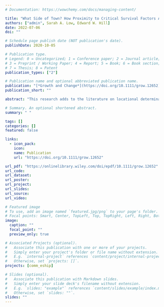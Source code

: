 ```yaml
---
# Documentation: https://wowchemy.com/docs/managing-content/

title: "What Side of Town? How Proximity to Critical Survival Factors Affects Rural Business Longevity"
authors: ["admin", Sarah A. Low, Edward W. Hill]
date: 2022-07-06
doi: ""

# Schedule page publish date (NOT publication's date).
publishDate: 2020-10-05

# Publication type.
# Legend: 0 = Uncategorized; 1 = Conference paper; 2 = Journal article;
# 3 = Preprint / Working Paper; 4 = Report; 5 = Book; 6 = Book section;
# 7 = Thesis; 8 = Patent
publication_types: ["2"]

# Publication name and optional abbreviated publication name.
publication: "[*Growth and Change*](https://doi.org/10.1111/grow.12652)"
publication_short: ""

abstract: "This research adds to the literature on locational determinants of business survival by focusing on an establishment’s proximity to fixed assets. Using longitudinal, establishment-level data from rural counties in the Midwestern United States, we developed a hazard model to estimate the likelihood of rural businesses surviving the Great Recession and the recovery that followed (2007–17). Two critical survival factors are of principal interest: proximity to a pre-automobile era downtown business district and proximity to a limited-access highway ramp. The results suggest that highway proximity enhances survival for manufacturing, transportation, and wholesaling establishments, as does own-industry agglomeration. For food, retail, and accommodation businesses, proximity to cultural anchor institutions enhances the probability of survival but competitive effects, including downtown proximity, reduce the likelihood of survival. On its own, proximity to a downtown was not associated with higher odds of business survival."

# Summary. An optional shortened abstract.
summary: " "

tags: []
categories: []
featured: false

links:
  - icon_pack:
    icon:
    name: Publication
    url: "https://doi.org/10.1111/grow.12652"

url_pdf: "https://onlinelibrary.wiley.com/doi/epdf/10.1111/grow.12652"
url_code:
url_dataset:
url_poster:
url_project:
url_slides:
url_source:
url_video:

# Featured image
# To use, add an image named `featured.jpg/png` to your page's folder.
# Focal points: Smart, Center, TopLeft, Top, TopRight, Left, Right, BottomLeft, Bottom, BottomRight.
image:
  caption: ""
  focal_point: ""
  preview_only: true

# Associated Projects (optional).
#   Associate this publication with one or more of your projects.
#   Simply enter your project's folder or file name without extension.
#   E.g. `internal-project` references `content/project/internal-project/index.md`.
#   Otherwise, set `projects: []`.
projects: [comm_eship]

# Slides (optional).
#   Associate this publication with Markdown slides.
#   Simply enter your slide deck's filename without extension.
#   E.g. `slides: "example"` references `content/slides/example/index.md`.
#   Otherwise, set `slides: ""`.
slides: ""
---
```

